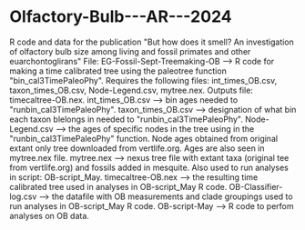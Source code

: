 # Olfactory-Bulb---AR---2024
R code and data for the publication "But how does it smell? An investigation of olfactory bulb size among living and fossil primates and other euarchontoglirans"
File:
EG-Fossil-Sept-Treemaking-OB --> R code for making a time calibrated tree using the paleotree function "bin_cal3TimePaleoPhy". Requires the following files: int_times_OB.csv, taxon_times_OB.csv, Node-Legend.csv, mytree.nex. Outputs file: timecaltree-OB.nex.
int_times_OB.csv --> bin ages needed to "runbin_cal3TimePaleoPhy". 
taxon_times_OB.csv --> designation of what bin each taxon blelongs in needed to "runbin_cal3TimePaleoPhy". 
Node-Legend.csv --> the ages of specific nodes in the tree using in the "runbin_cal3TimePaleoPhy" function. Node ages obtained from original extant only tree downloaded from vertlife.org. Ages are also seen in mytree.nex file.
mytree.nex --> nexus tree file with extant taxa (original tee from vertlife.org) and fossils added in mesquite. Also used to run analyses in script: OB-script_May.
timecaltree-OB.nex --> the resulting time calibrated tree used in analyses in OB-script_May R code.
OB-Classifier-log.csv --> the datafile with OB measurements and clade groupings used to run analyses in OB-script_May R code.
OB-script-May --> R code to perfom analyses on OB data. 
